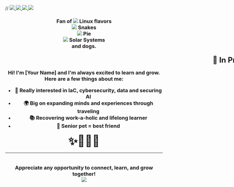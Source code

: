 
//
<a href="https://discord.com/channels/@toutbien"><img src="https://img.shields.io/badge/Discord-7289DA?style=for-the-badge&logo=discord&logoColor=white" /> </a>
<a href="https://www.linkedin.com/in/stanleylm"><img src="https://img.shields.io/badge/LinkedIn-0077B5?style=for-the-badge&logo=linkedin&logoColor=white" /> </a>
<a href="mailto:toutbien@protonmail.com"><img src="https://img.shields.io/badge/ProtonMail-8B89CC?style=for-the-badge&logo=protonmail&logoColor=white" /> </a>
<a href="https://bit.ly/3Gt8Srb"><img src="https://img.shields.io/badge/website-000000?style=for-the-badge&logo=About.me&logoColor=white" /> </a>
<!----
<a href="https://codepen.io/toutbien"><img src="https://img.shields.io/badge/Codepen-000000?style=for-the-badge&logo=codepen&logoColor=white" />     </a>
<a href="https://www.reddit.com/user/Empty_Bowl108"><img src="https://img.shields.io/badge/Reddit-FF4500?style=for-the-badge&logo=reddit&logoColor=white" /> </a>
      https://img.shields.io/badge/Visual_Studio-5C2D91?style=for-the-badge&logo=visual%20studio&logoColor=white
      https://img.shields.io/badge/Python-FFD43B?style=for-the-badge&logo=python&logoColor=darkgreen
      https://img.shields.io/badge/Scratch-4D97FF?style=for-the-badge&logo=Scratch&logoColor=white
      https://img.shields.io/badge/Linux_Mint-87CF3E?style=for-the-badge&logo=linux-mint&logoColor=white
      https://img.shields.io/badge/Windows-0078D6?style=for-the-badge&logo=windows&logoColor=white
      https://img.shields.io/badge/Debian-A81D33?style=for-the-badge&logo=debian&logoColor=white
      https://img.shields.io/badge/Raspberry%20Pi-A22846?style=for-the-badge&logo=Raspberry%20Pi&logoColor=white
      https://img.shields.io/badge/Jupyter-F37626.svg?&style=for-the-badge&logo=Jupyter&logoColor=white
---!>
<center><h3>
Fan of <img src="https://img.shields.io/badge/Linux_Mint-87CF3E?style=for-the-badge&logo=linux-mint&logoColor=white"> Linux flavors<br>
<img src="https://img.shields.io/badge/Python-FFD43B?style=for-the-badge&logo=python&logoColor=darkgreen"> Snakes<br>
<img src="ttps://img.shields.io/badge/Raspberry%20Pi-A22846?style=for-the-badge&logo=Raspberry%20Pi&logoColor=white"> Pie <br>
<img src="https://img.shields.io/badge/Jupyter-F37626.svg?&style=for-the-badge&logo=Jupyter&logoColor=white"> Solar Systems <br>
and dogs.
<br> <br> 
<head>
    <meta charset="UTF-8">
    <meta name="viewport" content="width=device-width, initial-scale=1.0">
    <title>About Me</title>
    <style>
        .scrolling-text {
            font-size: 24px;
            font-weight: bold;
            overflow: hidden;
            white-space: nowrap;
            animation: scroll-left 10s linear infinite;
        }

        @keyframes scroll-left {
            0% {
                transform: translateX(100%);
            }
            100% {
                transform: translateX(-100%);
            }
        }
        .emoji {
            font-size: 36px;
            margin: 10px 0;
        }
    </style>
</head>
<body>
    <div class="scrolling-text">🚧 In Progress 🚧</div>

    <div class="about-me">
        <p>Hi! I'm [Your Name] and I'm always excited to learn and grow. Here are a few things about me:</p>
        <ul>
            <li>🌟 Really interested in IaC, cybersecurity, data and securing AI</li>
            <li>🌍 Big on expanding minds and experiences through traveling</li>
            <li>📚 Recovering work-a-holic and lifelong learner</li>
            <li>🐾 Senior pet = best friend </li>
        </ul>
        <div class="emoji">✨🌈🚀🎉</div>
    </div>

      <hr><br>Appreciate any opportunity to connect, learn, and grow together!
</body>
</html>
      <br>
      <img src="https://github-readme-stats.vercel.app/api/top-langs/?username=toutbien">
      </center>
